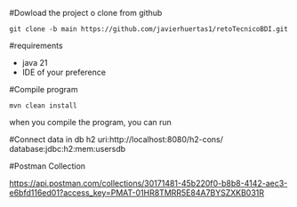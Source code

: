 #Dowload the project o clone from github

    git clone -b main https://github.com/javierhuertas1/retoTecnicoBDI.git

#requirements

   - java 21
   - IDE of your preference

#Compile program
    
    mvn clean install
  
  when you compile the program, you can run

#Connect data in db h2 uri:http://localhost:8080/h2-cons/ database:jdbc:h2:mem:usersdb

#Postman Collection

https://api.postman.com/collections/30171481-45b220f0-b8b8-4142-aec3-e6bfd116ed01?access_key=PMAT-01HR8TMRR5E84A7BYSZXKB031R


   

   
